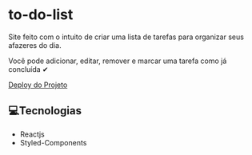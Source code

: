 # to-do-list
<p>Site feito com o intuito de criar uma lista de tarefas para organizar seus afazeres do dia.</p>
<p>Você pode adicionar, editar, remover e marcar uma tarefa como já concluída ✔ </p>
 <a href="https://todo-list-3r39sdy85-viniciussilver.vercel.app/">Deploy do Projeto</a> 
 
 <h2>💻Tecnologias</h2>
 <ul>
 <li> Reactjs</li>
 <li> Styled-Components</li>
 </ul>
